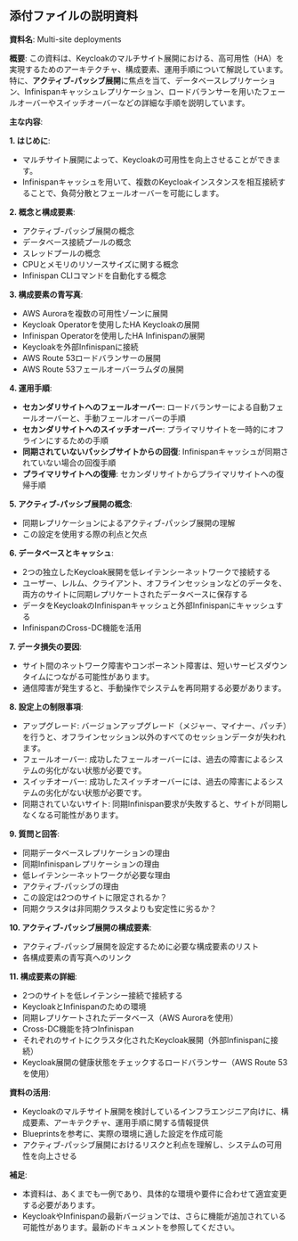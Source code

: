 ## 添付ファイルの説明資料

**資料名**: Multi-site deployments

**概要**: この資料は、Keycloakのマルチサイト展開における、高可用性（HA）を実現するためのアーキテクチャ、構成要素、運用手順について解説しています。特に、**アクティブ-パッシブ展開**に焦点を当て、データベースレプリケーション、Infinispanキャッシュレプリケーション、ロードバランサーを用いたフェールオーバーやスイッチオーバーなどの詳細な手順を説明しています。

**主な内容**:

**1. はじめに**:
- マルチサイト展開によって、Keycloakの可用性を向上させることができます。
- Infinispanキャッシュを用いて、複数のKeycloakインスタンスを相互接続することで、負荷分散とフェールオーバーを可能にします。

**2. 概念と構成要素**:
- アクティブ-パッシブ展開の概念
- データベース接続プールの概念
- スレッドプールの概念
- CPUとメモリのリソースサイズに関する概念
- Infinispan CLIコマンドを自動化する概念

**3. 構成要素の青写真**:
- AWS Auroraを複数の可用性ゾーンに展開
- Keycloak Operatorを使用したHA Keycloakの展開
- Infinispan Operatorを使用したHA Infinispanの展開
- Keycloakを外部Infinispanに接続
- AWS Route 53ロードバランサーの展開
- AWS Route 53フェールオーバーラムダの展開

**4. 運用手順**:
- **セカンダリサイトへのフェールオーバー**: ロードバランサーによる自動フェールオーバーと、手動フェールオーバーの手順
- **セカンダリサイトへのスイッチオーバー**: プライマリサイトを一時的にオフラインにするための手順
- **同期されていないパッシブサイトからの回復**: Infinispanキャッシュが同期されていない場合の回復手順
- **プライマリサイトへの復帰**: セカンダリサイトからプライマリサイトへの復帰手順

**5. アクティブ-パッシブ展開の概念**:
- 同期レプリケーションによるアクティブ-パッシブ展開の理解
- この設定を使用する際の利点と欠点

**6. データベースとキャッシュ**:
- 2つの独立したKeycloak展開を低レイテンシーネットワークで接続する
- ユーザー、レルム、クライアント、オフラインセッションなどのデータを、両方のサイトに同期レプリケートされたデータベースに保存する
- データをKeycloakのInfinispanキャッシュと外部Infinispanにキャッシュする
- InfinispanのCross-DC機能を活用

**7. データ損失の要因**:
- サイト間のネットワーク障害やコンポーネント障害は、短いサービスダウンタイムにつながる可能性があります。
- 通信障害が発生すると、手動操作でシステムを再同期する必要があります。

**8. 設定上の制限事項**:
- アップグレード: バージョンアップグレード（メジャー、マイナー、パッチ）を行うと、オフラインセッション以外のすべてのセッションデータが失われます。
- フェールオーバー: 成功したフェールオーバーには、過去の障害によるシステムの劣化がない状態が必要です。
- スイッチオーバー: 成功したスイッチオーバーには、過去の障害によるシステムの劣化がない状態が必要です。
- 同期されていないサイト: 同期Infinispan要求が失敗すると、サイトが同期しなくなる可能性があります。

**9. 質問と回答**:
- 同期データベースレプリケーションの理由
- 同期Infinispanレプリケーションの理由
- 低レイテンシーネットワークが必要な理由
- アクティブ-パッシブの理由
- この設定は2つのサイトに限定されるか？
- 同期クラスタは非同期クラスタよりも安定性に劣るか？

**10. アクティブ-パッシブ展開の構成要素**:
- アクティブ-パッシブ展開を設定するために必要な構成要素のリスト
- 各構成要素の青写真へのリンク

**11. 構成要素の詳細**:
- 2つのサイトを低レイテンシー接続で接続する
- KeycloakとInfinispanのための環境
- 同期レプリケートされたデータベース（AWS Auroraを使用）
- Cross-DC機能を持つInfinispan
- それぞれのサイトにクラスタ化されたKeycloak展開（外部Infinispanに接続）
- Keycloak展開の健康状態をチェックするロードバランサー（AWS Route 53を使用）

**資料の活用**:
- Keycloakのマルチサイト展開を検討しているインフラエンジニア向けに、構成要素、アーキテクチャ、運用手順に関する情報提供
- Blueprintsを参考に、実際の環境に適した設定を作成可能
- アクティブ-パッシブ展開におけるリスクと利点を理解し、システムの可用性を向上させる

**補足**:
- 本資料は、あくまでも一例であり、具体的な環境や要件に合わせて適宜変更する必要があります。
- KeycloakやInfinispanの最新バージョンでは、さらに機能が追加されている可能性があります。最新のドキュメントを参照してください。
